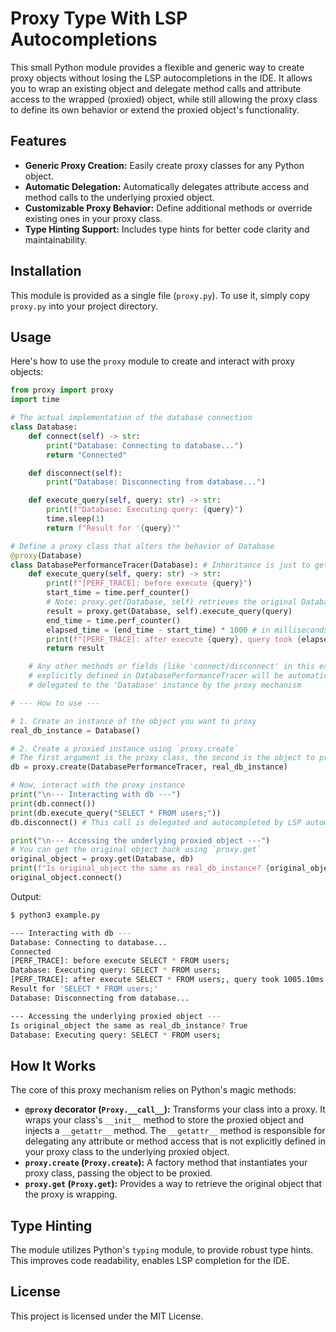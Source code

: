 # Proxy Type With LSP Autocompletions

This small Python module provides a flexible and generic way to create proxy objects without losing the LSP autocompletions in the IDE. It allows you to wrap an existing object and delegate method calls and attribute access to the wrapped (proxied) object, while still allowing the proxy class to define its own behavior or extend the proxied object's functionality.

## Features

*   **Generic Proxy Creation:** Easily create proxy classes for any Python object.
*   **Automatic Delegation:** Automatically delegates attribute access and method calls to the underlying proxied object.
*   **Customizable Proxy Behavior:** Define additional methods or override existing ones in your proxy class.
*   **Type Hinting Support:** Includes type hints for better code clarity and maintainability.

## Installation

This module is provided as a single file (`proxy.py`). To use it, simply copy `proxy.py` into your project directory.

## Usage

Here's how to use the `proxy` module to create and interact with proxy objects:

```python
from proxy import proxy
import time

# The actual implementation of the database connection
class Database:
    def connect(self) -> str:
        print("Database: Connecting to database...")
        return "Connected"

    def disconnect(self):
        print("Database: Disconnecting from database...")

    def execute_query(self, query: str) -> str:
        print(f"Database: Executing query: {query}")
        time.sleep(1)
        return f"Result for '{query}'"

# Define a proxy class that alters the behavior of Database
@proxy(Database)
class DatabasePerformanceTracer(Database): # Inheritance is just to get completions, and removed by the proxy.
    def execute_query(self, query: str) -> str:
        print(f"[PERF_TRACE]: before execute {query}")
        start_time = time.perf_counter()
        # Note: proxy.get(Database, self) retrieves the original Database instance
        result = proxy.get(Database, self).execute_query(query)
        end_time = time.perf_counter()
        elapsed_time = (end_time - start_time) * 1000 # in milliseconds
        print(f"[PERF_TRACE]: after execute {query}, query took {elapsed_time:.2f}ms")
        return result

    # Any other methods or fields (like 'connect/disconnect' in this example) that are not
    # explicitly defined in DatabasePerformanceTracer will be automatically
    # delegated to the 'Database' instance by the proxy mechanism

# --- How to use ---

# 1. Create an instance of the object you want to proxy
real_db_instance = Database()

# 2. Create a proxied instance using `proxy.create`
# The first argument is the proxy class, the second is the object to proxy.
db = proxy.create(DatabasePerformanceTracer, real_db_instance)

# Now, interact with the proxy instance
print("\n--- Interacting with db ---")
print(db.connect())
print(db.execute_query("SELECT * FROM users;"))
db.disconnect() # This call is delegated and autocompleted by LSP automatically

print("\n--- Accessing the underlying proxied object ---")
# You can get the original object back using `proxy.get`
original_object = proxy.get(Database, db)
print(f"Is original_object the same as real_db_instance? {original_object is real_db_instance}")
original_object.connect()
```

Output:
```sh
$ python3 example.py                                                                                                                                                                                               ─╯

--- Interacting with db ---
Database: Connecting to database...
Connected
[PERF_TRACE]: before execute SELECT * FROM users;
Database: Executing query: SELECT * FROM users;
[PERF_TRACE]: after execute SELECT * FROM users;, query took 1005.10ms
Result for 'SELECT * FROM users;'
Database: Disconnecting from database...

--- Accessing the underlying proxied object ---
Is original_object the same as real_db_instance? True
Database: Executing query: SELECT * FROM users;
```

## How It Works

The core of this proxy mechanism relies on Python's magic methods:

*   **`@proxy` decorator (`Proxy.__call__`):** Transforms your class into a proxy. It wraps your class's `__init__` method to store the proxied object and injects a `__getattr__` method. The `__getattr__` method is responsible for delegating any attribute or method access that is not explicitly defined in your proxy class to the underlying proxied object.
*   **`proxy.create` (`Proxy.create`):** A factory method that instantiates your proxy class, passing the object to be proxied.
*   **`proxy.get` (`Proxy.get`):** Provides a way to retrieve the original object that the proxy is wrapping.

## Type Hinting

The module utilizes Python's `typing` module, to provide robust type hints. This improves code readability, enables LSP completion for the IDE.

## License

This project is licensed under the MIT License.
